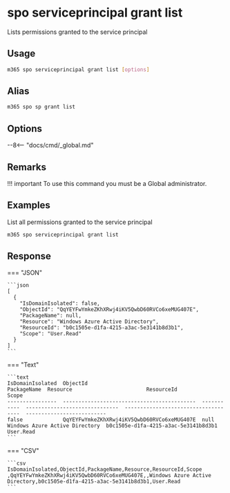 # spo serviceprincipal grant list

Lists permissions granted to the service principal

## Usage

```sh
m365 spo serviceprincipal grant list [options]
```

## Alias

```sh
m365 spo sp grant list
```

## Options

--8<-- "docs/cmd/_global.md"

## Remarks

!!! important
    To use this command you must be a Global administrator.

## Examples

List all permissions granted to the service principal

```sh
m365 spo serviceprincipal grant list
```

## Response

=== "JSON"

    ```json
    [
      {
        "IsDomainIsolated": false,
        "ObjectId": "QqYEYFwYmkeZKhXRwj4iKV5QwbD60RVCo6xeMUG407E",
        "PackageName": null,
        "Resource": "Windows Azure Active Directory",
        "ResourceId": "b0c1505e-d1fa-4215-a3ac-5e3141b8d3b1",
        "Scope": "User.Read"
      }
    ]
    ```

=== "Text"

    ```text
    IsDomainIsolated  ObjectId                                     PackageName  Resource                        ResourceId                            Scope
    ----------------  -------------------------------------------  -----------  ------------------------------  ------------------------------------  --------------------------
    false             QqYEYFwYmkeZKhXRwj4iKV5QwbD60RVCo6xeMUG407E  null         Windows Azure Active Directory  b0c1505e-d1fa-4215-a3ac-5e3141b8d3b1  User.Read
    ```

=== "CSV"

    ```csv
    IsDomainIsolated,ObjectId,PackageName,Resource,ResourceId,Scope
    ,QqYEYFwYmkeZKhXRwj4iKV5QwbD60RVCo6xeMUG407E,,Windows Azure Active Directory,b0c1505e-d1fa-4215-a3ac-5e3141b8d3b1,User.Read
    ```
